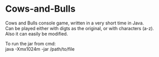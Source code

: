 Cows-and-Bulls
==============

Cows and Bulls console game, written in a very short time in Java.<br>
Can be played either with digts as the original, or with characters (a-z).<br>
Also it can easily be modified.

To run the jar from cmd:<br>
java -Xmx1024m -jar /path/to/file
